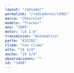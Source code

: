 ```yaml
---
layout: "radiador"
permalink: "/radiadores/1498/"
marca: "Chevrolet"
modelo: "Tracker"
ano: "1995"
motor: "L4 1.6"
transmision: "Automática"
parte: "432281"
clima: "Con clima"
alto: "14 3/4"
ancho: "19 1/4"
observaciones: ""
id: "1498"
---
```


